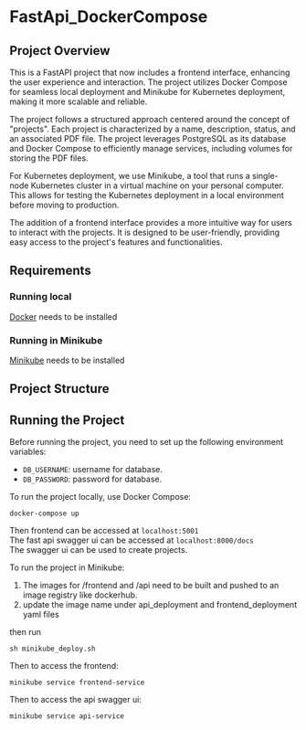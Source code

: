 # FastApi_DockerCompose

## Project Overview

This is a FastAPI project that now includes a frontend interface, enhancing the user experience and interaction. The project utilizes Docker Compose for seamless local deployment and Minikube for Kubernetes deployment, making it more scalable and reliable. 

The project follows a structured approach centered around the concept of "projects". Each project is characterized by a name, description, status, and an associated PDF file. The project leverages PostgreSQL as its database and Docker Compose to efficiently manage services, including volumes for storing the PDF files.

For Kubernetes deployment, we use Minikube, a tool that runs a single-node Kubernetes cluster in a virtual machine on your personal computer. This allows for testing the Kubernetes deployment in a local environment before moving to production.

The addition of a frontend interface provides a more intuitive way for users to interact with the projects. It is designed to be user-friendly, providing easy access to the project's features and functionalities.

## Requirements
### Running local 
[Docker](https://www.docker.com/products/docker-desktop/) needs to be installed
### Running in Minikube
[Minikube](https://minikube.sigs.k8s.io/docs/start/) needs to be installed
<!-- [ArgoCd](https://argo-cd.readthedocs.io/en/stable/getting_started/) -->

## Project Structure


## Running the Project
Before running the project, you need to set up the following environment variables:

- `DB_USERNAME`: username for database.
- `DB_PASSWORD`: password for database.

To run the project locally, use Docker Compose:

```
docker-compose up
```
Then frontend can be accessed at ```localhost:5001```</br>
The fast api swagger ui can be accessed at ```localhost:8000/docs```</br> 
The swagger ui can be used to create projects.

To run the project in Minikube:</br>
1. The images for /frontend and /api need to be built and pushed to an image registry like dockerhub. 
2. update the image name under api_deployment and frontend_deployment yaml files

then run
```
sh minikube_deploy.sh
```
Then to access the frontend:
```
minikube service frontend-service
```
Then to access the api swagger ui:
```
minikube service api-service
```



